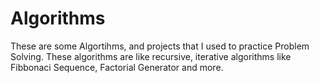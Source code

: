 # Algorithms
These are some Algortihms, and projects that I used to practice Problem Solving. These algorithms are like recursive, iterative algorithms like Fibbonaci Sequence, Factorial Generator and more.
